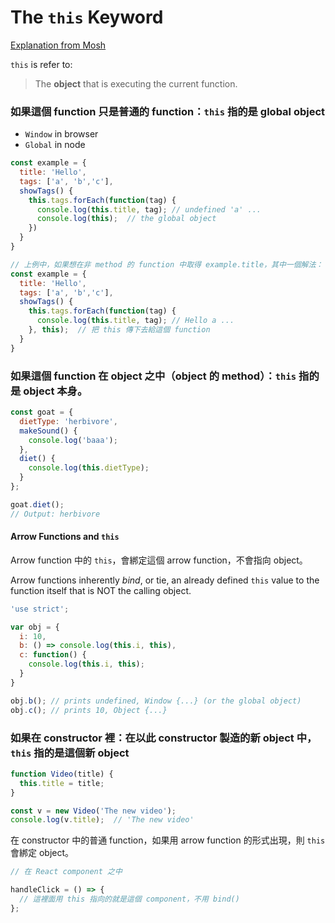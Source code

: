 # The `this` Keyword

[Explanation from Mosh](https://youtu.be/gvicrj31JOM)  

`this` is refer to:
> The **object** that is executing the current function.

### 如果這個 function 只是普通的 function：`this` 指的是 global object

- `Window` in browser
- `Global` in node

```js
const example = {
  title: 'Hello',
  tags: ['a', 'b','c'],
  showTags() {
    this.tags.forEach(function(tag) {
      console.log(this.title, tag); // undefined 'a' ...
      console.log(this);  // the global object
    })
  }
}

// 上例中，如果想在非 method 的 function 中取得 example.title，其中一個解法：
const example = {
  title: 'Hello',
  tags: ['a', 'b','c'],
  showTags() {
    this.tags.forEach(function(tag) {
      console.log(this.title, tag); // Hello a ...
    }, this);  // 把 this 傳下去給這個 function
  }
}
```

### 如果這個 function 在 object 之中（object 的 method）：`this` 指的是 object 本身。  

```js
const goat = {
  dietType: 'herbivore',
  makeSound() {
    console.log('baaa');
  },
  diet() {
    console.log(this.dietType);
  }
};

goat.diet(); 
// Output: herbivore
```

#### Arrow Functions and `this`

Arrow function 中的 `this`，會綁定這個 arrow function，不會指向 object。  

Arrow functions inherently *bind*, or tie, an already defined `this` value to the function itself that is NOT the calling object. 

```js
'use strict';

var obj = {
  i: 10,
  b: () => console.log(this.i, this),
  c: function() {
    console.log(this.i, this);
  }
}

obj.b(); // prints undefined, Window {...} (or the global object)
obj.c(); // prints 10, Object {...}
```

### 如果在 constructor 裡：在以此 constructor 製造的新 object 中，`this` 指的是這個新 object

```js
function Video(title) {
  this.title = title;
}

const v = new Video('The new video');
console.log(v.title);  // 'The new video'
```

在 constructor 中的普通 function，如果用 arrow function 的形式出現，則 `this` 會綁定 object。

```js
// 在 React component 之中

handleClick = () => {
  // 這裡面用 this 指向的就是這個 component，不用 bind()
};
```
